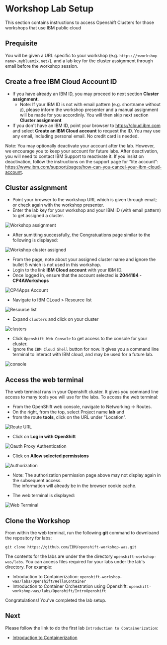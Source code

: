 # Workshop Lab Setup

This section contains instructions to access Openshift Clusters for those workshops that use IBM public cloud

## Prequisite

You will be given a URL specific to your workshop (e.g. `https://<workshop name>.mybluemix.net/`), and a lab key for the cluster assignment through email before the workshop session. 
 
## Create a free IBM Cloud Account ID

- If you have already an IBM ID, you may proceed to next section **Cluster assignment**.
  - Note: If your IBM ID is not with email pattern (e.g. shortname without `@`), please inform the workshop presenter and a manual assignment will be made for you accordinly. You will then skip next section **Cluster assignment**
- If you don't have an IBM ID, point your browser to https://cloud.ibm.com and select **Create an IBM Cloud account** to request the ID. You may use any email, including personal email. No credit card is needed.

Note: You may optionally deactivate your account after the lab. 
However, we encourage you to keep your account for future labs. 
After deactivation, you will need to contact IBM Support to reactivate it. 
If you insist on deactivation, follow the instructions on the support page for "lite account": https://www.ibm.com/support/pages/how-can-you-cancel-your-ibm-cloud-account.

## Cluster assignment

- Point your browser to the workshop URL which is given through email; or check again with the workshop presenter. 
- Enter the lab key for your workshop and your IBM ID (with email pattern) to get assigned a cluster.

![Workshop assignment](images/Initial.jpg)

- After sumitting successfully, the Congratuations page similar to the following is displayed:


![Workshop cluster assigned](images/assignment.jpg)


- From the page, note about your assigned cluster name and ignore the bullet 5 which is not used in this workshop.
- Login to the link **IBM Cloud account** with your IBM ID.
- Once logged in, ensure that the account selected is **2044184 - CP4AWorkshops**

![CP4Apps Account](images/CP4AppsAccount.jpg)

- Navigate to IBM CLoud > Resource list

![Resource list](images/ResourceList.jpg)

- Expand `clusters` and click on your cluster

![clusters](images/Clusters.jpg)

- Click `Openshift Web Console` to get access to the console for your cluster.
- Ignore the `IBM Cloud Shell` button for now. It gives you a command line terminal to interact with IBM cloud, and may be used for a future lab.
 
![console](images/Console.jpg)

## Access the web terminal

The web terminal runs in your Openshift cluster.
It gives you command line access to many tools you will use for the labs. 
To access the web terminal:

- From the OpenShift web console, navigate to Networking -> Routes.  
- On the right, from the top, select Project name **lab** and 
- from the route **tools**, click on the URL under "Location".  

![Route URL](images/tools_route.jpg)

- Click on **Log in with OpenShift**

![Oauth Proxy Authentication](images/oauthproxy.jpg)

- Click on **Allow selected permissions**

![Authorization](images/auth_permission.jpg)

- Note: The authorization permission page above may not display again in the subsequent access.  
The information will already be in the browser cookie cache.

- The web terminal is displayed:

![Web Terminal](images/terminal.jpg)

## Clone the Workshop 

From within the web terminal, run the following **git** command to downloand the repository for labs:

```
git clone https://github.com/IBM/openshift-workshop-was.git
```

The contents for the labs are under the the directory `openshift-workshop-was/labs`. You can access files required for your labs under the lab's directory. For example: 

- Introduction to Containerization: `openshift-workshop-was/labs/Openshift/HelloContainer`
- Introduction to Container Orchestration using Openshift: `openshift-workshop-was/labs/Openshift/IntroOpenshift`

Congratulations! You've completed the lab setup.

## Next
Please follow the link to do the first lab `Introduction to Containerization`:

- [Introduction to Containerization](https://github.com/IBM/openshift-workshop-was/tree/master/labs/Openshift/HelloContainer)


